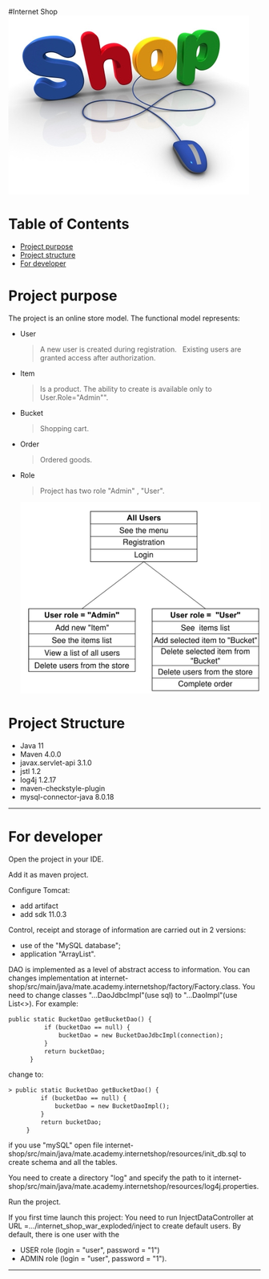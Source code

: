 #Internet Shop
![shop](/images/online-shopping.jpg)

# Table of Contents
* [Project purpose](#purpose)
* [Project structure](#structure)
* [For developer](#developer-start)

# <a name="purpose"></a>Project purpose
The project is an online store model.
The functional model represents:
* User
  >A new user is created during registration.
   Existing users are granted access after authorization.
* Item
  >Is a product. The ability to create is available only to User.Role="Admin"".
* Bucket
  > Shopping cart.
* Order
  >Ordered goods.
* Role 
  >Project has  two role "Admin" , "User".
  
  ![shop](/images/Чертеж1-Model.jpg)
  
# <a name="structure"></a>Project Structure
* Java 11
* Maven 4.0.0
* javax.servlet-api 3.1.0
* jstl 1.2
* log4j 1.2.17
* maven-checkstyle-plugin
* mysql-connector-java 8.0.18
<hr>

# <a name="developer-start"></a>For developer
Open the project in your IDE.

Add it as maven project.

Configure Tomcat:
* add artifact
* add sdk 11.0.3

 Control, receipt and storage of information are carried out in 2 versions:
 * use of the "MySQL database";
 * application "ArrayList".
 
  DAO is implemented as a level of abstract access to information.
  You can  changes implementation at internet-shop/src/main/java/mate.academy.internetshop/factory/Factory.class.
  You need to change classes "...DaoJdbcImpl"(use sql) to "...DaoImpl"(use List<>). For example:
  
 ```
 public static BucketDao getBucketDao() {
           if (bucketDao == null) {
               bucketDao = new BucketDaoJdbcImpl(connection);
           }
           return bucketDao;
       }
 ```
change to:
```
> public static BucketDao getBucketDao() {
         if (bucketDao == null) {
             bucketDao = new BucketDaoImpl();
         }
         return bucketDao;
     }
```

if you use "mySQL" open file internet-shop/src/main/java/mate.academy.internetshop/resources/init_db.sql to create schema and all the tables.

You need to create a directory "log" and specify the path to it internet-shop/src/main/java/mate.academy.internetshop/resources/log4j.properties.

Run the project.

If you first time launch this project:
You need to run InjectDataController at URL =.../internet_shop_war_exploded/inject to create default users.
By default, there is one user with the
 * USER role (login = "user", password = "1") 
 * ADMIN role (login = "user", password = "1").
<hr>

